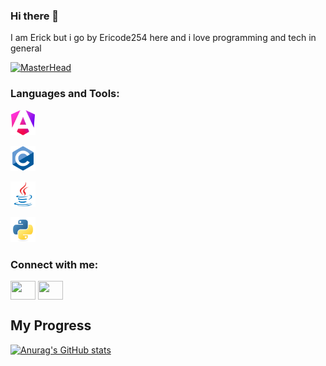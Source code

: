 ### Hi there 👋
I am Erick but i go by Ericode254 here and i love programming and tech in general

[![MasterHead](https://media.giphy.com/media/v1.Y2lkPTc5MGI3NjExMDBvNThuamh1a3V1dHdsbHhmZ2M5bGJwcmx3dXZvYnBxbjNkcHp6NyZlcD12MV9pbnRlcm5hbF9naWZfYnlfaWQmY3Q9Zw/qgQUggAC3Pfv687qPC/giphy.gif)](https://github.com/Ericode254)

<h3 align="left">Languages and Tools:</h3>
<p align="left"> <a href="https://angular.io/" target="_blank"> <img src="https://github.com/devicons/devicon/blob/master/icons/angular/angular-original.svg" alt="c" width="40" height="40"/> </a><p align="left"> <a href="https://devdocs.io/c/" target="_blank"> <img src="https://github.com/devicons/devicon/blob/master/icons/c/c-original.svg" alt="c" width="40" height="40"/> </a><p align="left"> <a href="https://docs.oracle.com/en/java/" target="_blank"> <img src="https://github.com/devicons/devicon/blob/master/icons/java/java-original.svg" alt="c" width="40" height="40"/> </a><p align="left"> <a href="https://www.python.org/doc/" target="_blank"> <img src="https://github.com/devicons/devicon/blob/master/icons/python/python-original.svg" alt="c" width="40" height="40"/> </a>

<h3 align="left">Connect with me:</h3>
<p align="left">
<a href="https://twitter.com/erick_jillo" target="blank"><img align="center" src="https://cdn.jsdelivr.net/npm/simple-icons@3.0.1/icons/twitter.svg" alt="" height="30" width="40" /></a>
<a href="your link" target="blank"><img align="center" src="https://cdn.jsdelivr.net/npm/simple-icons@3.0.1/icons/linkedin.svg" alt="" height="30" width="40" /></a>
</p>

## My Progress
[![Anurag's GitHub stats](https://github-readme-stats.vercel.app/api?username=Ericode254&show_icons=true&theme=dracula)](https://github.com/anuraghazra/github-readme-stats)

